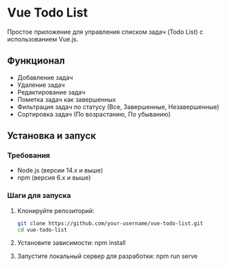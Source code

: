 # Vue Todo List

Простое приложение для управления списком задач (Todo List) с использованием Vue.js.

## Функционал

- Добавление задач
- Удаление задач
- Редактирование задач
- Пометка задач как завершенных
- Фильтрация задач по статусу (Все, Завершенные, Незавершенные)
- Сортировка задач (По возрастанию, По убыванию)

## Установка и запуск

### Требования

- Node.js (версии 14.x и выше)
- npm (версия 6.x и выше)

### Шаги для запуска

1. Клонируйте репозиторий:

   ```bash
   git clone https://github.com/your-username/vue-todo-list.git
   cd vue-todo-list

2. Установите зависимости:
npm install

3. Запустите локальный сервер для разработки:
npm run serve